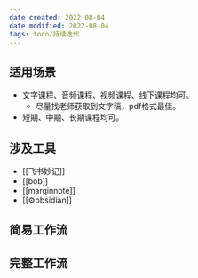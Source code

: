 ```yaml
---
date created: 2022-08-04
date modified: 2022-08-04
tags: todo/持续迭代
---
```


## 适用场景
- 文字课程、音频课程、视频课程、线下课程均可。
	- 尽量找老师获取到文字稿，pdf格式最佳。
- 短期、中期、长期课程均可。

## 涉及工具
- [[飞书妙记]]
- [[bob]]
- [[marginnote]]
- [[⚙obsidian]]

## 简易工作流

## 完整工作流
